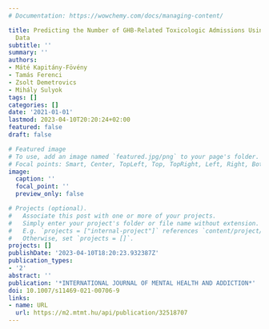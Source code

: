 ```yaml
---
# Documentation: https://wowchemy.com/docs/managing-content/

title: Predicting the Number of GHB-Related Toxicologic Admissions Using Google Trends
  Data
subtitle: ''
summary: ''
authors:
- Máté Kapitány-Fövény
- Tamás Ferenci
- Zsolt Demetrovics
- Mihály Sulyok
tags: []
categories: []
date: '2021-01-01'
lastmod: 2023-04-10T20:20:24+02:00
featured: false
draft: false

# Featured image
# To use, add an image named `featured.jpg/png` to your page's folder.
# Focal points: Smart, Center, TopLeft, Top, TopRight, Left, Right, BottomLeft, Bottom, BottomRight.
image:
  caption: ''
  focal_point: ''
  preview_only: false

# Projects (optional).
#   Associate this post with one or more of your projects.
#   Simply enter your project's folder or file name without extension.
#   E.g. `projects = ["internal-project"]` references `content/project/deep-learning/index.md`.
#   Otherwise, set `projects = []`.
projects: []
publishDate: '2023-04-10T18:20:23.932387Z'
publication_types:
- '2'
abstract: ''
publication: '*INTERNATIONAL JOURNAL OF MENTAL HEALTH AND ADDICTION*'
doi: 10.1007/s11469-021-00706-9
links:
- name: URL
  url: https://m2.mtmt.hu/api/publication/32518707
---
```

